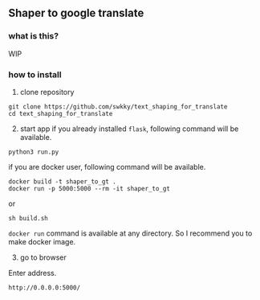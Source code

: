 Shaper to google translate
---
### what is this?
WIP

### how to install
1. clone repository
```
git clone https://github.com/swkky/text_shaping_for_translate
cd text_shaping_for_translate
```

2. start app
if you already installed `flask`, following command will be available.
```
python3 run.py
```

if you are docker user, following command will be available.
```
docker build -t shaper_to_gt . 
docker run -p 5000:5000 --rm -it shaper_to_gt 
```
or
```
sh build.sh
```
`docker run` command is available at any directory. So I recommend you to make docker image.

3. go to browser

Enter address.
```
http://0.0.0.0:5000/
```
